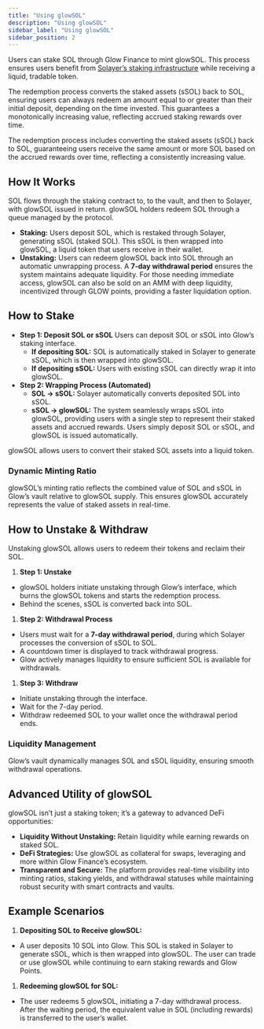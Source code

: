```yaml
---
title: "Using glowSOL"
description: "Using glowSOL"
sidebar_label: "Using glowSOL"
sidebar_position: 2
---
```


Users can stake SOL through Glow Finance to mint glowSOL. This process ensures users benefit from [Solayer’s staking infrastructure](https://docs.solayer.org/getting-started/introduction) while receiving a liquid, tradable token.

The redemption process converts the staked assets (sSOL) back to SOL, ensuring users can always redeem an amount equal to or greater than their initial deposit, depending on the time invested. This guarantees a monotonically increasing value, reflecting accrued staking rewards over time.

The redemption process includes converting the staked assets (sSOL) back to SOL, guaranteeing users receive the same amount or more SOL based on the accrued rewards over time, reflecting a consistently increasing value.

## How It Works

SOL flows through the staking contract to, to the vault, and then to Solayer, with glowSOL issued in return. glowSOL holders redeem SOL through a queue managed by the protocol.

- **Staking:** Users deposit SOL, which is restaked through Solayer, generating sSOL (staked SOL). This sSOL is then wrapped into glowSOL, a liquid token that users receive in their wallet.
- **Unstaking:** Users can redeem glowSOL back into SOL through an automatic unwrapping process. A **7-day withdrawal period** ensures the system maintains adequate liquidity. For those needing immediate access, glowSOL can also be sold on an AMM with deep liquidity, incentivized through GLOW points, providing a faster liquidation option.

## How to Stake

- **Step 1: Deposit SOL or sSOL**
Users can deposit SOL or sSOL into Glow’s staking interface.
    - **If depositing SOL:**
    SOL is automatically staked in Solayer to generate sSOL, which is then wrapped into glowSOL.
    - **If depositing sSOL:**
    Users with existing sSOL can directly wrap it into glowSOL.
- **Step 2: Wrapping Process (Automated)**
    - **SOL → sSOL:** Solayer automatically converts deposited SOL into sSOL.
    - **sSOL → glowSOL:** The system seamlessly wraps sSOL into glowSOL, providing users with a single step to represent their staked assets and accrued rewards. Users simply deposit SOL or sSOL, and glowSOL is issued automatically.

glowSOL allows users to convert their staked SOL assets into a liquid token.

### Dynamic Minting Ratio

glowSOL’s minting ratio reflects the combined value of SOL and sSOL in Glow’s vault relative to glowSOL supply. This ensures glowSOL accurately represents the value of staked assets in real-time.

## How to Unstake & Withdraw

Unstaking glowSOL allows users to redeem their tokens and reclaim their SOL.

1. **Step 1: Unstake**
- glowSOL holders initiate unstaking through Glow’s interface, which burns the glowSOL tokens and starts the redemption process.
- Behind the scenes, sSOL is converted back into SOL.
1. **Step 2: Withdrawal Process**
- Users must wait for a **7-day withdrawal period**, during which Solayer processes the conversion of sSOL to SOL.
- A countdown timer is displayed to track withdrawal progress.
- Glow actively manages liquidity to ensure sufficient SOL is available for withdrawals.
1. **Step 3: Withdraw**
- Initiate unstaking through the interface.
- Wait for the 7-day period.
- Withdraw redeemed SOL to your wallet once the withdrawal period ends.

### Liquidity Management

Glow’s vault dynamically manages SOL and sSOL liquidity, ensuring smooth withdrawal operations.

## Advanced Utility of glowSOL

glowSOL isn’t just a staking token; it’s a gateway to advanced DeFi opportunities:

- **Liquidity Without Unstaking:** Retain liquidity while earning rewards on staked SOL.
- **DeFi Strategies:** Use glowSOL as collateral for swaps, leveraging and more within Glow Finance’s ecosystem.
- **Transparent and Secure:** The platform provides real-time visibility into minting ratios, staking yields, and withdrawal statuses while maintaining robust security with smart contracts and vaults.

## Example Scenarios

1. **Depositing SOL to Receive glowSOL:**
- A user deposits 10 SOL into Glow. This SOL is staked in Solayer to generate sSOL, which is then wrapped into glowSOL. The user can trade or use glowSOL while continuing to earn staking rewards and Glow Points.
1. **Redeeming glowSOL for SOL:**
- The user redeems 5 glowSOL, initiating a 7-day withdrawal process. After the waiting period, the equivalent value in SOL (including rewards) is transferred to the user’s wallet.
